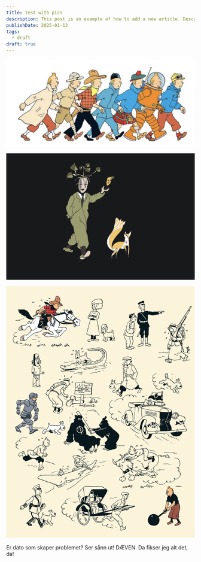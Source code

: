 ```yaml
---
title: Test with pics
description: This post is an example of how to add a new article. Description 50-160 words
publishDate: 2025-01-12
tags:
  - draft
draft: true
---
```


![alt text](images/image1.jpg)

![illustration](images/image2.png)

![tintin rir](images/tintin_rir.png)

Er dato som skaper problemet? Ser sånn ut!
DÆVEN. Da fikser jeg alt det, da!